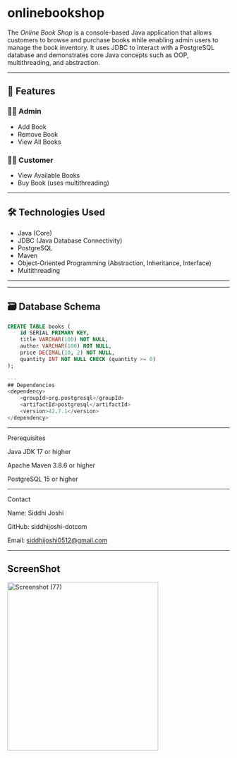 # onlinebookshop
The *Online Book Shop* is a console-based Java application that allows customers to browse and purchase books while enabling admin users to manage the book inventory. It uses JDBC to interact with a PostgreSQL database and demonstrates core Java concepts such as OOP, multithreading, and abstraction.

---


## 🚀 Features

### 👨‍💼 Admin
- Add Book
- Remove Book
- View All Books

### 👩‍💻 Customer
- View Available Books
- Buy Book (uses multithreading)

---

## 🛠 Technologies Used

- Java (Core)
- JDBC (Java Database Connectivity)
- PostgreSQL
- Maven
- Object-Oriented Programming (Abstraction, Inheritance, Interface)
- Multithreading

---

---

## 🗃️ Database Schema

```sql
CREATE TABLE books (
    id SERIAL PRIMARY KEY,
    title VARCHAR(100) NOT NULL,
    author VARCHAR(100) NOT NULL,
    price DECIMAL(10, 2) NOT NULL,
    quantity INT NOT NULL CHECK (quantity >= 0)
);

---
## Dependencies
<dependency>
    <groupId>org.postgresql</groupId>
    <artifactId>postgresql</artifactId>
    <version>42.7.1</version>
</dependency>
```
---
Prerequisites

Java JDK 17 or higher

Apache Maven 3.8.6 or higher

PostgreSQL 15 or higher

---
Contact

Name: Siddhi Joshi

GitHub: siddhijoshi-dotcom

Email: siddhijoshi0512@gmail.com

---
## ScreenShot
<img width="342" height="382" alt="Screenshot (77)" src="https://github.com/user-attachments/assets/5a8b07d2-ec7f-4c6a-9d83-5060027f0580" />


